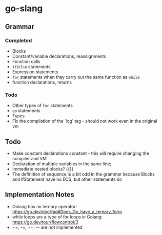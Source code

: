 # go-slang

## Grammar

### Completed

- Blocks
- Constant/variable declarations, reassignments
- Function calls
- `if`/`else` statements
- Expression statements
- `for` statements when they carry out the same function as `while`
- function declarations, returns

### Todo

- Other types of `for` statements 
- `go` statements
- Types
- Fix the compilation of the 'log' tag - should not work even in the original vm

## Todo

- Make constant declarations constant - this will require changing the compiler and VM
- Declaration of multiple variables in the same line;
- Immediate nested blocks? {{}}
- The definition of sequence is a bit odd in the grammar because Blocks and IfStatement have no EOS, but other statements do

## Implementation Notes

- Golang has no ternary operator: https://go.dev/doc/faq#Does_Go_have_a_ternary_form
- while loops are a type of for loops in Golang: https://go.dev/tour/flowcontrol/3
- +=, -=, ++, -- are not implemented
